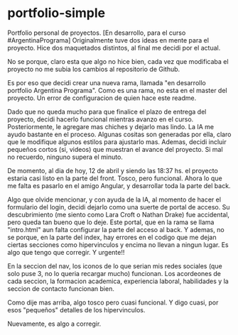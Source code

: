 # portfolio-simple
Portfolio personal de proyectos. [En desarrollo, para el curso #ArgentinaPrograma]
Originalmente tuve dos ideas en mente para el proyecto. Hice dos maquetados distintos, al final me decidi por el actual.

No se porque, claro esta que algo no hice bien, cada vez que modificaba el proyecto no me subia los cambios al repositorio de Github.

Es por eso que decidi crear una nueva rama, llamada "en desarrollo portfolio Argentina Programa". Como es una rama, no esta en el master 
del proyecto. Un error de configuracion de quien hace este readme. 

Dado que no queda mucho para que finalice el plazo de entrega del proyecto, decidi hacerlo funcional mientras avanzo en el curso. 
Posteriormente, le agregare mas chiches y dejarlo mas lindo. La IA me ayudo bastante en el proceso. Algunas cositas son generadas por ella,
claro que le modifique algunos estilos para ajustarlo mas. Ademas, decidi incluir pequeños cortos (si, videos) que muestran el avance del proyecto. 
Si mal no recuerdo, ninguno supera el minuto. 

De momento, al dia de hoy, 12 de abril y siendo las 18:37 hs. el proyecto estaria casi listo en la parte del front. Tosco, pero funcional. 
Ahora lo que me falta es pasarlo en el amigo Angular, y desarrollar toda la parte del back. 

Algo que olvide mencionar, y con ayuda de la IA, al momento de hacer el formulario del login, decidi dejarlo como una suerte de portal de acceso.
Su descubrimiento (me siento como Lara Croft o Nathan Drake) fue accidental, pero queda tan bueno que lo deje. Este portal, que en la rama se 
llama "intro.html" aun falta configurar la parte del acceso al back. Y ademas, no se porque, en la parte del index, hay errores en el codigo que 
me dejan ciertas secciones como hipervinculos y encima no llevan a ningun lugar. Es algo que tengo que corregir. Y urgente!!

En la seccion del nav, los iconos de lo que serian mis redes sociales (que solo puse 3, no lo queria recargar mucho) funcionan.
Los acordeones de cada seccion, la formacion academica, experiencia laboral, habilidades y la seccion de contacto funcionan bien. 

Como dije mas arriba, algo tosco pero cuasi funcional. Y digo cuasi, por esos "pequeños" detalles de los hipervinculos. 

Nuevamente, es algo a corregir.
